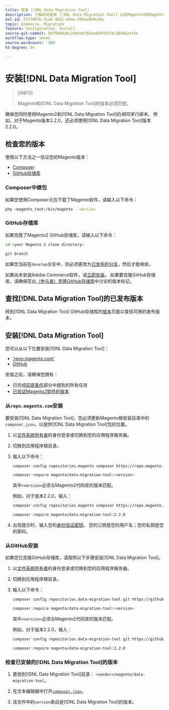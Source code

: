 ```yaml
---
title: 安装 [!DNL Data Migration Tool]
description: 了解如何安装 [!DNL Data Migration Tool] 以在Magento1和Magento2之间传输数据。
exl-id: 5f57067b-3ce8-4b51-b9ae-f60ae089c4ba
topic: Commerce, Migration
feature: Configuration, Install
source-git-commit: ddf988826c29b4ebf054a4d4fb5f4c285662ef4e
workflow-type: tm+mt
source-wordcount: '365'
ht-degree: 0%

---
```


# 安装[!DNL Data Migration Tool]

>[!INFO]
>
>Magento和[!DNL Data Migration Tool]的版本必须匹配。


确保您同时使用Magento2和[!DNL Data Migration Tool]的&#x200B;*相同发行版本*。 例如，对于Magento版本2.2.0，还必须使用[!DNL Data Migration Tool]版本2.2.0。

## 检查您的版本

使用以下方法之一验证您的Magento版本：

- [Composer](#composer-metapackage)
- [GitHub存储库](#github-repository)

### Composer中继包

如果您使用Composer元包下载了Magento软件，请输入以下命令：

```bash
php <magento_root>/bin/magento --version
```

### GitHub存储库

如果克隆了Magento2 GitHub存储库，请输入以下命令：

```bash
cd <your Magento 2 clone directory>
```

```bash
git branch
```

如果您当前在`develop`分支中，则必须更改为[已发布的分支](https://developer.adobe.com/commerce/contributor/guides/install/change-version/)，然后才能继续。

如果尚未安装Adobe Commerce软件，请[立即安装](../../installation/prerequisites/commerce.md)。
如果要克隆GitHub存储库，请确保签出[（参与者）克隆GitHub存储库](https://developer.adobe.com/commerce/contributor/guides/install/clone-repository/)中讨论的版本标记。

## 查找[!DNL Data Migration Tool]的已发布版本

转到[!DNL Data Migration Tool] GitHub存储库的[版本](https://github.com/magento/data-migration-tool/releases)页面以查找可用的发布版本。

## 安装[!DNL Data Migration Tool]

您可以从以下位置安装[!DNL Data Migration Tool]：

- [&#39;repo.magento.com&#39;](#install-from-repomagentocom)
- [GitHub](#install-from-github)

安装之前，请确保您拥有：

- 已完成[前提条件](prerequisites.md)部分中提到的所有任务
- [已验证Magento2软件的版本](install.md#check-your-version)

### 从`repo.magento.com`安装

要安装[!DNL Data Migration Tool]，您必须更新Magento根安装目录中的`composer.json`，以提供[!DNL Data Migration Tool]包的位置。

1. 以[文件系统所有者](../../installation/prerequisites/file-system/overview.md)的身份登录或切换到您的应用程序服务器。
1. 切换到应用程序根目录。
1. 输入以下命令：

   ```bash
   composer config repositories.magento composer https://repo.magento.com
   ```

   ```bash
   composer require magento/data-migration-tool:<version>
   ```

   其中`<version>`必须与Magento2代码库的版本匹配。

   例如，对于版本2.2.0，输入：

   ```bash
   composer config repositories.magento composer https://repo.magento.com
   ```

   ```bash
   composer require magento/data-migration-tool:2.2.0
   ```

1. 出现提示时，输入您的[身份验证密钥](../../installation/prerequisites/authentication-keys.md)。 您的公钥是您的用户名；您的私钥是您的密码。

### 从GitHub安装

如果您已克隆GitHub存储库，请按照以下步骤安装[!DNL Data Migration Tool]。

1. 以[文件系统所有者](../../installation/prerequisites/file-system/overview.md)的身份登录或切换到您的应用程序服务器。
1. 切换到应用程序根目录。
1. 输入以下命令：

   ```bash
   composer config repositories.data-migration-tool git https://github.com/magento/data-migration-tool
   ```

   ```bash
   composer require magento/data-migration-tool:<version>
   ```

   其中`<version>`必须与Magento2代码库的版本匹配。

   例如，对于版本2.2.0，输入：

   ```bash
   composer config repositories.data-migration-tool git https://github.com/magento/data-migration-tool
   ```

   ```bash
   composer require magento/data-migration-tool:2.2.0
   ```

### 检查已安装的[!DNL Data Migration Tool]的版本

1. 更改到[!DNL Data Migration Tool]目录： `<vendor>/magento/data-migration-tool`。

1. 在文本编辑器中打开[`composer.json`](https://github.com/magento/data-migration-tool/blob/2.4/composer.json)。

1. 该文件中的`version`条目是[!DNL Data Migration Tool]的版本。
